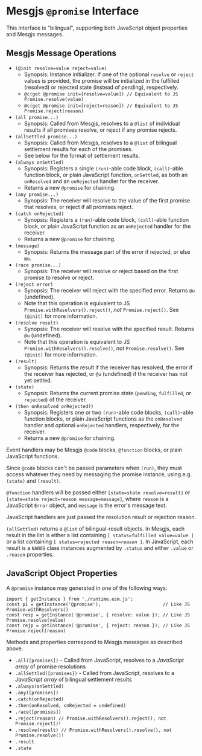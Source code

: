 # Mesgjs `@promise` Interface

This interface is "bilingual", supporting both JavaScript object properties and Mesgjs messages.

## Mesgjs Message Operations

* `(@init resolve=value reject=value)`
  * Synopsis: Instance initializer. If one of the optional `resolve` or `reject` values is provided, the promise will be initialized in the fulfilled (resolved) or rejected state (instead of pending), respectively.
  * `@c(get @promise init=[resolve=value]) // Equivalent to JS Promise.resolve(value)`
  * `@c(get @promise init=[reject=reason]) // Equivalent to JS Promise.reject(reason)`
* `(all promise...)`
  * Synopsis: Called from Mesgjs, resolves to a `@list` of individual results if all promises resolve, or reject if any promise rejects.
* `(allSettled promise...)`
  * Synopsis: Called from Mesgjs, resolves to a `@list` of bilingual settlement results for each of the promises.
  * See below for the format of settlement results.
* `(always onSettled)`
  * Synopsis: Registers a single `(run)`\-able code block, `(call)`\-able function block, or plain JavaScript function, `onSettled`, as both an `onResolved` and an `onRejected` handler for the receiver.
  * Returns a new `@promise` for chaining.
* `(any promise...)`
  * Synopsis: The receiver will resolve to the value of the first promise that resolves, or reject if all promises reject.
* `(catch onRejected)`
  * Synopsis: Registers a `(run)`\-able code block, `(call)`\-able function block, or plain JavaScript function as an `onRejected` handler for the receiver.
  * Returns a new `@promise` for chaining.
* `(message)`
  * Synopsis: Returns the message part of the error if rejected, or else `@u`.
* `(race promise...)`
  * Synopsis: The receiver will resolve or reject based on the first promise to resolve or reject.
* `(reject error)`
  * Synopsis: The receiver will reject with the specified error. Returns `@u` (undefined).
  * Note that this operation is equivalent to JS `Promise.withResolvers().reject()`, *not* `Promise.reject()`. See `(@init)` for more information.
* `(resolve result)`
  * Synopsis: The receiver will resolve with the specified result. Returns `@u` (undefined).
  * Note that this operation is equivalent to JS `Promise.withResolvers().resolve()`, *not* `Promise.resolve()`. See `(@init)` for more information.
* `(result)`
  * Synopsis: Returns the result if the receiver has resolved, the error if the receiver has rejected, or `@u` (undefined) if the receiver has not yet settled.
* `(state)`
  * Synopsis: Returns the current promise state (`pending`, `fulfilled`, or `rejected`) of the receiver.
* `(then onResolved onRejected?)`
  * Synopsis: Registers one or two `(run)`\-able code blocks, `(call)`\-able function blocks, or plain JavaScript functions as the `onResolved` handler and optional `onRejected` handlers, respectively, for the receiver.
  * Returns a new `@promise` for chaining.

Event handlers may be Mesgjs `@code` blocks, `@function` blocks, or plain JavaScript functions.

Since `@code` blocks can't be passed parameters when `(run)`, they must access whatever they need by messaging the promise instance, using e.g. `(state)` and `(result)`.

`@function` handlers will be passed either `[state=state resolve=result]` or `[state=state reject=reason message=message]`, where `reason` is a JavaScript `Error` object, and `message` is the error's message text.

JavaScript handlers are just passed the resolution result or rejection reason.

`(allSettled)` returns a `@list` of bilingual-result objects. In Mesgjs, each result in the list is either a list containing `[ status=fulfilled value=`_`value`_` ]` or a list containing `[ status=rejected reason=`_`reason`_` ]`. In JavaScript, each result is a `NANOS` class instances augmented by `.status` and either `.value` or `.reason` properties.

## JavaScript Object Properties

A `@promise` instance may generated in one of the following ways:

```
import { getInstance } from './runtime.esm.js';
const p1 = getInstance('@promise');                       // Like JS Promise.withResolvers()
const resp = getInstance('@promise', { resolve: value }); // Like JS Promise.resolve(value)
const rejp = getInstance('@promise', { reject: reason }); // Like JS Promise.reject(reason)
```

Methods and properties correspond to Mesgjs messages as described above.

* `.all([promises])` - Called from JavaScript, resolves to a *JavaScript array* of promise resolutions
* `.allSettled([promises])` - Called from JavaScript, resolves to a *JavaScript array* of bilingual settlement results
* `.always(onSettled)`
* `.any([promises])`
* `.catch(onRejected)`
* `.then(onResolved, onRejected = undefined)`
* `.race([promises])`
* `.reject(reason) // Promise.withResolvers().reject(), not Promise.reject()!`
* `.resolve(result) // Promise.withResolvers().resolve(), not Promise.resolve()!`
* `.result`
* `.state`
